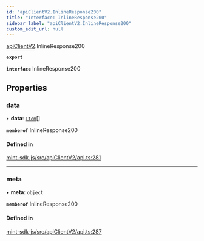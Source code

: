 ```yaml
---
id: "apiClientV2.InlineResponse200"
title: "Interface: InlineResponse200"
sidebar_label: "apiClientV2.InlineResponse200"
custom_edit_url: null
---
```


[apiClientV2](../modules/apiClientV2).InlineResponse200

**`export`**

**`interface`** InlineResponse200

## Properties

### data

• **data**: [`Item`](apiClientV2.Item)[]

**`memberof`** InlineResponse200

#### Defined in

[mint-sdk-js/src/apiClientV2/api.ts:281](https://github.com/KyuzanInc/mint-sdk-js/blob/116138b/src/apiClientV2/api.ts#L281)

___

### meta

• **meta**: `object`

**`memberof`** InlineResponse200

#### Defined in

[mint-sdk-js/src/apiClientV2/api.ts:287](https://github.com/KyuzanInc/mint-sdk-js/blob/116138b/src/apiClientV2/api.ts#L287)
